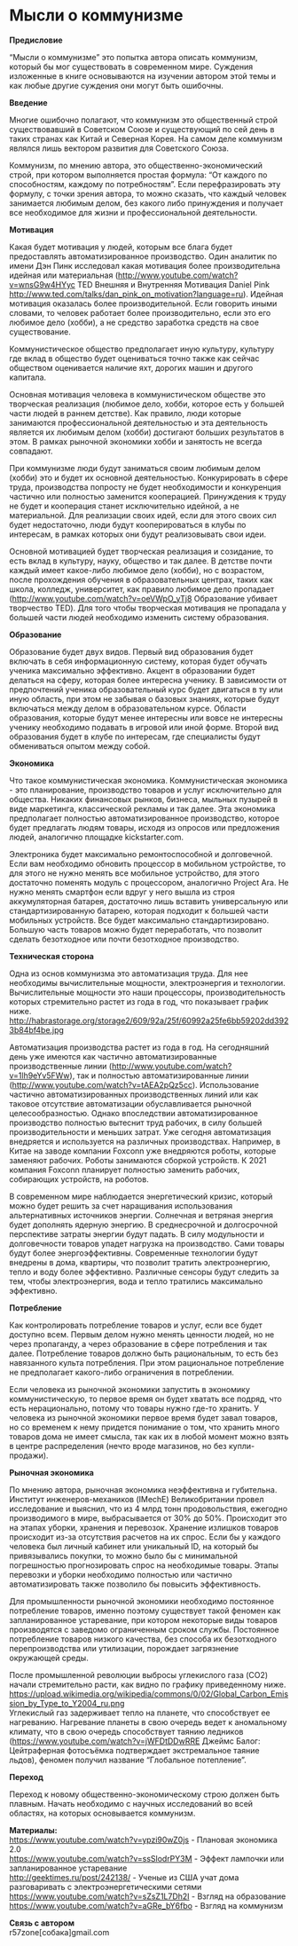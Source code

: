 Мысли о коммунизме
=====================

<b>Предисловие</b>

“Мысли о коммунизме” это попытка автора описать коммунизм, который бы мог существовать в современном мире. Суждения изложенные в книге основываются на изучении автором этой темы и как любые другие суждения они могут быть ошибочны.


<b>Введение</b>

Многие ошибочно полагают, что коммунизм это общественный строй существовавший в Советском Союзе и существующий по сей день в таких странах как Китай и Северная Корея. На самом деле коммунизм являлся лишь вектором развития для Советского Союза. 

Коммунизм, по мнению автора, это общественно-экономический строй, при котором выполняется простая формула: “От каждого по способностям, каждому по потребностям”. Если перефразировать эту формулу, с точки зрения автора, то можно сказать, что каждый человек занимается любимым делом, без какого либо принуждения и получает все необходимое для жизни и профессиональной деятельности. 


<b>Мотивация</b>

Какая будет мотивация у людей, которым все блага будет предоставлять автоматизированное производство. Один аналитик по имени Дэн Пинк исследовал какая мотивация более производительна идейная или материальная (http://www.youtube.com/watch?v=wnsG9w4HYyc TED Внешняя и Внутренняя Мотивация Daniel Pink http://www.ted.com/talks/dan_pink_on_motivation?language=ru). Идейная мотивация оказалась более производительной. Если говорить иными словами, то человек работает более производительно, если это его любимое дело (хобби), а не средство заработка средств на свое существование. 

Коммунистическое общество предполагает иную культуру, культуру где вклад в общество будет оцениваться точно также как сейчас обществом оценивается наличие яхт, дорогих машин и другого капитала. 

Основная мотивация человека в коммунистическом обществе это творческая реализация (любимое дело, хобби, которое есть у большей части людей в раннем детстве). Как правило, люди которые занимаются профессиональной деятельностью и эта деятельность является их любимым делом (хобби) достигают больших результатов в этом. В рамках рыночной экономики хобби и занятость не всегда совпадают. 

При коммунизме люди будут заниматься своим любимым делом (хобби) это и будет их основной деятельностью. Конкурировать в сфере труда, производства попросту не будет необходимости и конкуренция частично или полностью заменится кооперацией. Принуждения к труду не будет и кооперация станет исключительно идейной, а не материальной. Для реализации своих идей, если для этого своих сил будет недостаточно, люди будут кооперироваться в клубы по интересам, в рамках которых они будут реализовывать свои идеи.

Основной мотивацией будет творческая реализация и созидание, то есть вклад в культуру, науку, общество и так далее. В детстве почти каждый имеет какое-либо любимое дело (хобби), но с возрастом, после прохождения обучения в образовательных центрах, таких как школа, колледж, университет, как правило любимое дело пропадает (http://www.youtube.com/watch?v=oeVWpO_yTj8 Образование убивает творчество TED). Для того чтобы творческая мотивация не пропадала у большей части людей необходимо изменить систему образования. 


<b>Образование</b>

Образование будет двух видов. Первый вид образования будет включать в себя информационную систему, которая будет обучать ученика максимально эффективно. Акцент в образовании будет делаться на сферу, которая более интересна ученику. В зависимости от предпочтений ученика образовательный курс будет двигаться в ту или иную область, при этом не забывая о базовых знаниях, которые будут включаться между делом в образовательном курсе. Области образования, которые будут менее интересны или вовсе не интересны ученику необходимо подавать в игровой или иной форме. Второй вид образования будет в клубе по интересам, где специалисты будут обмениваться опытом между собой.


<b>Экономика</b>

Что такое коммунистическая экономика. Коммунистическая экономика - это планирование, производство товаров и услуг исключительно для общества. Никаких финансовых рынков, бизнеса, мыльных пузырей в виде маркетинга, классической рекламы и так далее. Эта экономика предполагает полностью автоматизированное производство, которое будет предлагать людям товары, исходя из опросов или предложения людей, аналогично площадке kickstarter.com. 

Электроника будет максимально ремонтоспособной и долговечной. Если вам необходимо обновить процессор в мобильном устройстве, то для этого не нужно менять все мобильное устройство, для этого достаточно поменять модуль с процессором, аналогично Project Ara. Не нужно менять смартфон если вдруг у него вышла из строя аккумуляторная батарея, достаточно лишь вставить универсальную или стандартизированную батарею, которая подходит к большей части мобильных устройств. 
Все будет максимально стандартизировано. Большую часть товаров можно будет переработать, что позволит сделать безотходное или почти безотходное производство.


<b>Техническая сторона</b>

Одна из основ коммунизма это автоматизация труда. Для нее необходимы вычислительные мощности, электроэнергия и технологии. Вычислительные мощности это наши процессоры, производительность которых стремительно растет из года в год, что показывает график ниже.
<br>http://habrastorage.org/storage2/609/92a/25f/60992a25fe6bb59202dd3923b84bf4be.jpg

Автоматизация производства растет из года в год. На сегодняшний день уже имеются как частично автоматизированные производственные линии (http://www.youtube.com/watch?v=1lh9eYv5FWw), так и полностью автоматизированные линии (http://www.youtube.com/watch?v=tAEA2pQz5cc). Использование частично автоматизированных производственных линий или как таковое отсутствие автоматизации обуславливается рыночной целесообразностью. Однако впоследствии автоматизированное производство полностью вытеснит труд рабочих, в силу большей  производительности и меньших затрат. Уже сегодня автоматизация внедряется и используется на различных производствах. Например, в Китае на заводе компании Foxconn уже внедряются роботы, которые заменяют рабочих. Роботы занимаются сборкой устройств. К 2021 компания Foxconn планирует полностью заменить рабочих, собирающих устройств, на роботов. 

В современном мире наблюдается энергетический кризис, который можно будет решить за счет наращивания использования альтернативных источников энергии. Солнечная и ветряная энергия будет дополнять ядерную энергию. В среднесрочной и долгосрочной перспективе затраты энергии будут падать. В силу модульности и долговечности товаров упадет нагрузка на производство. Сами товары будут более энергоэффективны. Современные технологии будут внедрены в дома, квартиры, что позволит тратить электроэнергию, тепло и воду более эффективно. Различные сенсоры будут следить за тем, чтобы электроэнергия, вода и тепло тратились максимально эффективно.


<b>Потребление</b>

Как контролировать потребление товаров и услуг, если все будет доступно всем. Первым делом нужно менять ценности людей, но не через пропаганду, а через образование в сфере потребления и так далее. Потребление товаров должно быть рациональным, то есть без навязанного культа потребления. При этом рациональное потребление не предполагает какого-либо ограничения в потреблении.

Если человека из рыночной экономики запустить в экономику коммунистическую, то первое время он будет хватать все подряд, что есть нерационально, потому что товары нужно где-то хранить. У человека из рыночной экономики первое время будет завал товаров, но со временем к нему придется понимание о том, что хранить много товаров дома не имеет смысла, так как их в любой момент можно взять в центре распределения (нечто вроде магазинов, но без купли-продажи). 


<b>Рыночная экономика</b>

По мнению автора, рыночная экономика неэффективна и губительна. Институт инженеров-механиков (IMechE) Великобритании провел исследование и выяснил, что из 4 млрд тонн продовольствия, ежегодно производимого в мире, выбрасывается от 30% до 50%. Происходит это на этапах уборки, хранения и перевозок. Хранение излишков товаров происходит из-за отсутствия расчетов на их спрос. Если бы у каждого человека был личный кабинет или уникальный ID, на который бы привязывались покупки, то можно было бы с минимальной погрешностью прогнозировать спрос на необходимые товары. Этапы перевозки и уборки необходимо полностью или частично автоматизировать также позволило бы повысить эффективность. 

Для промышленности рыночной экономики необходимо постоянное потребление товаров, именно поэтому существует такой феномен как запланированное устаревание, при котором некоторые виды товаров производятся с заведомо ограниченным сроком службы. Постоянное потребление товаров низкого качества, без способа их безотходного перепроизводства или утилизации, порождает загрязнение окружающей среды. 

После промышленной революции выбросы углекислого газа (CO2) начали стремительно расти, как видно по графику приведенному ниже.
<br>https://upload.wikimedia.org/wikipedia/commons/0/02/Global_Carbon_Emission_by_Type_to_Y2004_ru.png<br>
Углекислый газ задерживает тепло на планете, что способствует ее нагреванию. Нагревание планеты в свою очередь ведет к аномальному климату, что в свою очередь способствует таянию ледников (https://www.youtube.com/watch?v=jWFDtDDwRRE Джеймс Балог: Цейтраферная фотосъёмка подтверждает экстремальное таяние льдов), феномен получил название “Глобальное потепление”. 


<b>Переход</b>

Переход к новому общественно-экономическому строю должен быть плавным. Начать необходимо с научных исследований во всей областях, на которых основывается коммунизм. 


<b>Материалы:</b><br>
https://www.youtube.com/watch?v=ypzi90wZ0js - Плановая экономика 2.0<br>
https://www.youtube.com/watch?v=ssSlodrPY3M -  Эффект лампочки или запланированное устаревание<br>
http://geektimes.ru/post/242138/ - Ученые из США учат дома разговаривать с электроэнергетическими сетями<br>
https://www.youtube.com/watch?v=sZsZ1L7Dh2I - Взгляд на образование<br>
https://www.youtube.com/watch?v=aGRe_bY6fbo - Взгляд на коммунизм


<b>Связь с автором</b><br>
r57zone[собака]gmail.com